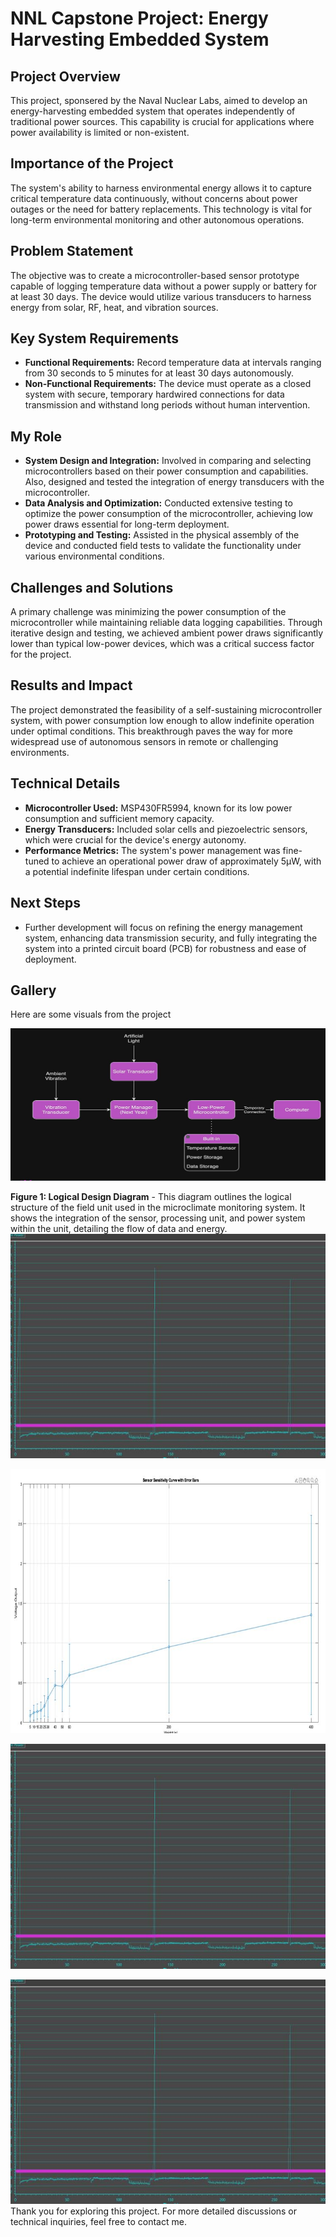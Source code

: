 # NNL Capstone Project: Energy Harvesting Embedded System

## Project Overview

This project, sponsered by the Naval Nuclear Labs, aimed to develop an energy-harvesting embedded system that operates independently of traditional power sources. This capability is crucial for applications where power availability is limited or non-existent.

## Importance of the Project

The system's ability to harness environmental energy allows it to capture critical temperature data continuously, without concerns about power outages or the need for battery replacements. This technology is vital for long-term environmental monitoring and other autonomous operations.

## Problem Statement

The objective was to create a microcontroller-based sensor prototype capable of logging temperature data without a power supply or battery for at least 30 days. The device would utilize various transducers to harness energy from solar, RF, heat, and vibration sources.

## Key System Requirements

- **Functional Requirements:** Record temperature data at intervals ranging from 30 seconds to 5 minutes for at least 30 days autonomously.
- **Non-Functional Requirements:** The device must operate as a closed system with secure, temporary hardwired connections for data transmission and withstand long periods without human intervention.

## My Role

- **System Design and Integration:** Involved in comparing and selecting microcontrollers based on their power consumption and capabilities. Also, designed and tested the integration of energy transducers with the microcontroller.
- **Data Analysis and Optimization:** Conducted extensive testing to optimize the power consumption of the microcontroller, achieving low power draws essential for long-term deployment.
- **Prototyping and Testing:** Assisted in the physical assembly of the device and conducted field tests to validate the functionality under various environmental conditions.

## Challenges and Solutions

A primary challenge was minimizing the power consumption of the microcontroller while maintaining reliable data logging capabilities. Through iterative design and testing, we achieved ambient power draws significantly lower than typical low-power devices, which was a critical success factor for the project.

## Results and Impact

The project demonstrated the feasibility of a self-sustaining microcontroller system, with power consumption low enough to allow indefinite operation under optimal conditions. This breakthrough paves the way for more widespread use of autonomous sensors in remote or challenging environments.

## Technical Details

- **Microcontroller Used:** MSP430FR5994, known for its low power consumption and sufficient memory capacity.
- **Energy Transducers:** Included solar cells and piezoelectric sensors, which were crucial for the device's energy autonomy.
- **Performance Metrics:** The system's power management was fine-tuned to achieve an operational power draw of approximately 5µW, with a potential indefinite lifespan under certain conditions.

## Next Steps

- Further development will focus on refining the energy management system, enhancing data transmission security, and fully integrating the system into a printed circuit board (PCB) for robustness and ease of deployment.

## Gallery

Here are some visuals from the project

![Logical Design Diagram](/images/nnl_capstone_images/nnl_logical_design.JPG)

**Figure 1: Logical Design Diagram** - This diagram outlines the logical structure of the field unit used in the microclimate monitoring system. It shows the integration of the sensor, processing unit, and power system within the unit, detailing the flow of data and energy.
![Logical Design Diagram](/images/nnl_capstone_images/nnl_micro_power_usage.JPG)

![Logical Design Diagram](/images/nnl_capstone_images/nnl_vibrational_voltage_output.JPG)

![Logical Design Diagram](/images/nnl_capstone_images/nnl_micro_power_usage.JPG)

![Logical Design Diagram](/images/nnl_capstone_images/nnl_micro_power_usage.JPG)
Thank you for exploring this project. For more detailed discussions or technical inquiries, feel free to contact me.

